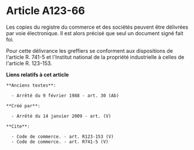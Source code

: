 # Article A123-66

Les copies du registre du commerce et des sociétés peuvent être délivrées par voie électronique. Il est alors précisé que
seul un document signé fait foi. 

Pour cette délivrance les greffiers se conforment aux dispositions de l'article R. 741-5 et l'Institut national de la
propriété industrielle à celles de l'article R. 123-153.

**Liens relatifs à cet article**

	**Anciens textes**:

	  - Arrêté du 9 février 1988 - art. 30 (Ab)

	**Créé par**:

	  - Arrêté du 14 janvier 2009 - art. (V)

	**Cite**:

	  - Code de commerce. - art. R123-153 (V)
	  - Code de commerce. - art. R741-5 (V)
